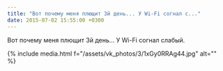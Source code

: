 ```yaml
---
title: "Вот почему меня плющит 3й день... У Wi-Fi согнал с..."
date: 2015-07-02 15:55:00 +0300
---
```


Вот почему меня плющит 3й день... У Wi-Fi согнал слабый.

{% include media.html f="/assets/vk_photos/3/1xGy0RRAg44.jpg" alt="" %}
